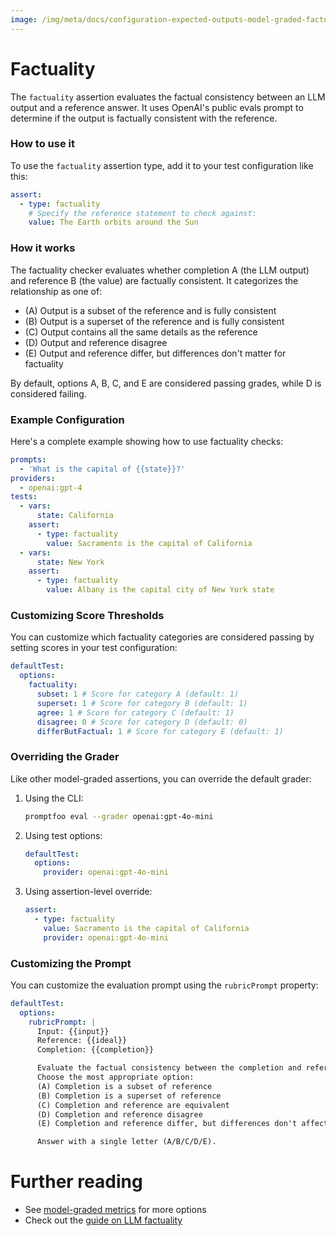 ```yaml
---
image: /img/meta/docs/configuration-expected-outputs-model-graded-factuality-md.png
---
```

# Factuality

The `factuality` assertion evaluates the factual consistency between an LLM output and a reference answer. It uses OpenAI's public evals prompt to determine if the output is factually consistent with the reference.

### How to use it

To use the `factuality` assertion type, add it to your test configuration like this:

```yaml
assert:
  - type: factuality
    # Specify the reference statement to check against:
    value: The Earth orbits around the Sun
```

### How it works

The factuality checker evaluates whether completion A (the LLM output) and reference B (the value) are factually consistent. It categorizes the relationship as one of:

- (A) Output is a subset of the reference and is fully consistent
- (B) Output is a superset of the reference and is fully consistent
- (C) Output contains all the same details as the reference
- (D) Output and reference disagree
- (E) Output and reference differ, but differences don't matter for factuality

By default, options A, B, C, and E are considered passing grades, while D is considered failing.

### Example Configuration

Here's a complete example showing how to use factuality checks:

```yaml
prompts:
  - 'What is the capital of {{state}}?'
providers:
  - openai:gpt-4
tests:
  - vars:
      state: California
    assert:
      - type: factuality
        value: Sacramento is the capital of California
  - vars:
      state: New York
    assert:
      - type: factuality
        value: Albany is the capital city of New York state
```

### Customizing Score Thresholds

You can customize which factuality categories are considered passing by setting scores in your test configuration:

```yaml
defaultTest:
  options:
    factuality:
      subset: 1 # Score for category A (default: 1)
      superset: 1 # Score for category B (default: 1)
      agree: 1 # Score for category C (default: 1)
      disagree: 0 # Score for category D (default: 0)
      differButFactual: 1 # Score for category E (default: 1)
```

### Overriding the Grader

Like other model-graded assertions, you can override the default grader:

1. Using the CLI:

   ```sh
   promptfoo eval --grader openai:gpt-4o-mini
   ```

2. Using test options:

   ```yaml
   defaultTest:
     options:
       provider: openai:gpt-4o-mini
   ```

3. Using assertion-level override:
   ```yaml
   assert:
     - type: factuality
       value: Sacramento is the capital of California
       provider: openai:gpt-4o-mini
   ```

### Customizing the Prompt

You can customize the evaluation prompt using the `rubricPrompt` property:

```yaml
defaultTest:
  options:
    rubricPrompt: |
      Input: {{input}}
      Reference: {{ideal}}
      Completion: {{completion}}

      Evaluate the factual consistency between the completion and reference.
      Choose the most appropriate option:
      (A) Completion is a subset of reference
      (B) Completion is a superset of reference
      (C) Completion and reference are equivalent
      (D) Completion and reference disagree
      (E) Completion and reference differ, but differences don't affect factuality

      Answer with a single letter (A/B/C/D/E).
```

# Further reading

- See [model-graded metrics](/docs/configuration/expected-outputs/model-graded) for more options
- Check out the [guide on LLM factuality](/docs/guides/factuality-eval)
